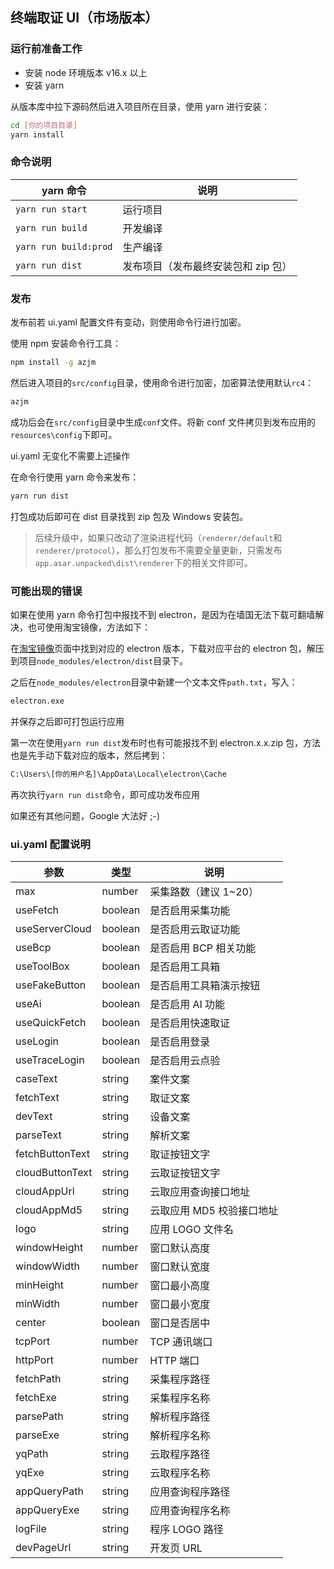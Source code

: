 ## 终端取证 UI（市场版本）

### 运行前准备工作

-   安装 node 环境版本 v16.x 以上
-   安装 yarn

从版本库中拉下源码然后进入项目所在目录，使用 yarn 进行安装：

```bash
cd [你的项目目录]
yarn install
```

### 命令说明

| yarn 命令             | 说明                                |
| --------------------- | ----------------------------------- |
| `yarn run start`      | 运行项目                            |
| `yarn run build`      | 开发编译                            |
| `yarn run build:prod` | 生产编译                            |
| `yarn run dist`       | 发布项目（发布最终安装包和 zip 包） |

### 发布

发布前若 ui.yaml 配置文件有变动，则使用命令行进行加密。

使用 npm 安装命令行工具：

```bash
npm install -g azjm
```

然后进入项目的`src/config`目录，使用命令进行加密，加密算法使用默认`rc4`：

```bash
azjm
```

成功后会在`src/config`目录中生成`conf`文件。将新 conf 文件拷贝到发布应用的`resources\config`下即可。

ui.yaml 无变化不需要上述操作

在命令行使用 yarn 命令来发布：

```bash
yarn run dist
```

打包成功后即可在 dist 目录找到 zip 包及 Windows 安装包。

> 后续升级中，如果只改动了渲染进程代码（`renderer/default`和`renderer/protocol`），那么打包发布不需要全量更新，只需发布`app.asar.unpacked\dist\renderer`下的相关文件即可。

### 可能出现的错误

如果在使用 yarn 命令打包中报找不到 electron，是因为在墙国无法下载可翻墙解决，也可使用淘宝镜像，方法如下：

在[淘宝镜像](https://npm.taobao.org/mirrors/electron)页面中找到对应的 electron 版本，下载对应平台的 electron 包，解压到项目`node_modules/electron/dist`目录下。

之后在`node_modules/electron`目录中新建一个文本文件`path.txt`，写入：

```txt
electron.exe
```

并保存之后即可打包运行应用

第一次在使用`yarn run dist`发布时也有可能报找不到 electron.x.x.zip 包，方法也是先手动下载对应的版本，然后拷到：

```txt
C:\Users\[你的用户名]\AppData\Local\electron\Cache
```

再次执行`yarn run dist`命令，即可成功发布应用

如果还有其他问题，Google 大法好 ;-)

### ui.yaml 配置说明

| 参数            | 类型    | 说明                      |
| --------------- | ------- | ------------------------- |
| max             | number  | 采集路数（建议 1~20）     |
| useFetch        | boolean | 是否启用采集功能          |
| useServerCloud  | boolean | 是否启用云取证功能        |
| useBcp          | boolean | 是否启用 BCP 相关功能     |
| useToolBox      | boolean | 是否启用工具箱            |
| useFakeButton   | boolean | 是否启用工具箱演示按钮    |
| useAi           | boolean | 是否启用 AI 功能          |
| useQuickFetch   | boolean | 是否启用快速取证          |
| useLogin        | boolean | 是否启用登录              |
| useTraceLogin   | boolean | 是否启用云点验            |
| caseText        | string  | 案件文案                  |
| fetchText       | string  | 取证文案                  |
| devText         | string  | 设备文案                  |
| parseText       | string  | 解析文案                  |
| fetchButtonText | string  | 取证按钮文字              |
| cloudButtonText | string  | 云取证按钮文字            |
| cloudAppUrl     | string  | 云取应用查询接口地址      |
| cloudAppMd5     | string  | 云取应用 MD5 校验接口地址 |
| logo            | string  | 应用 LOGO 文件名          |
| windowHeight    | number  | 窗口默认高度              |
| windowWidth     | number  | 窗口默认宽度              |
| minHeight       | number  | 窗口最小高度              |
| minWidth        | number  | 窗口最小宽度              |
| center          | boolean | 窗口是否居中              |
| tcpPort         | number  | TCP 通讯端口              |
| httpPort        | number  | HTTP 端口                 |
| fetchPath       | string  | 采集程序路径              |
| fetchExe        | string  | 采集程序名称              |
| parsePath       | string  | 解析程序路径              |
| parseExe        | string  | 解析程序名称              |
| yqPath          | string  | 云取程序路径              |
| yqExe           | string  | 云取程序名称              |
| appQueryPath    | string  | 应用查询程序路径          |
| appQueryExe     | string  | 应用查询程序名称          |
| logFile         | string  | 程序 LOGO 路径            |
| devPageUrl      | string  | 开发页 URL                |
